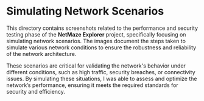 # Simulating Network Scenarios

This directory contains screenshots related to the performance and security testing phase of the **NetMaze Explorer** project, specifically focusing on simulating network scenarios. The images document the steps taken to simulate various network conditions to ensure the robustness and reliability of the network architecture.

These scenarios are critical for validating the network's behavior under different conditions, such as high traffic, security breaches, or connectivity issues. By simulating these situations, I was able to assess and optimize the network’s performance, ensuring it meets the required standards for security and efficiency.
